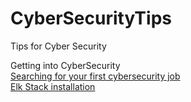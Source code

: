 # CyberSecurityTips
Tips for Cyber Security

Getting into CyberSecurity<br>
[Searching for your first cybersecurity job](https://www.peerlyst.com/posts/searching-for-your-first-cybersecurity-job-gary-hayslip-cissp-cisa-crisc-ccsk?utm_source=peerlyst_perspective&utm_medium=email&utm_content=peerlyst_post&utm_campaign=top_posts_on_peerlyst_this_week_05262020)<br>
[Elk Stack installation](https://www.peerlyst.com/posts/elk-stack-installation-and-shipping-data-ibrahim-ayadhi?trk=user_notification)

